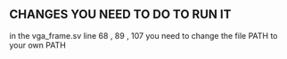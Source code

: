 ## CHANGES YOU NEED TO DO TO RUN IT

in the vga_frame.sv
line 68 , 89 , 107 you need to change the file PATH to
your own PATH